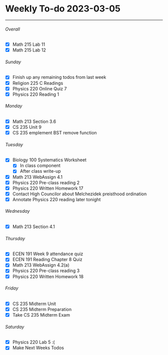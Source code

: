 # Weekly To-do 2023-03-05

---

###### Overall
- [x] Math 215 Lab 11
- [x] Math 215 Lab 12

###### Sunday
- [x] Finish up any remaining todos from last week
- [x] Religion 225 C Readings
- [x] Physics 220 Online Quiz 7
- [x] Physics 220 Reading 1

###### Monday
- [x] Math 213 Section 3.6
- [x] CS 235 Unit 9
- [x] CS 235 emplement BST remove function

###### Tuesday
- [x] Biology 100 Systematics Worksheet
	- [x] In class component
	- [x] After class write-up
- [x] Math 213 WebAssign 4.1
- [x] Physics 220 Pre-class reading 2
- [x] Physics 220 Written Homework 17
- [x] Contact High Councilor about Melchezidek preisthood ordination
- [x] Annotate Physics 220 reading later tonight 

###### Wednesday
- [x] Math 213 Section 4.1

###### Thursday
- [x] ECEN 191 Week 9 attendance quiz
- [x] ECEN 191 Reading Chapter 8 Quiz
- [x] Math 213 WebAssign 4.2(a)
- [x] Physics 220 Pre-class reading 3
- [x] Physics 220 Written Homework 18

###### Friday
- [x] CS 235 Midterm Unit
- [x] CS 235 Midterm Preparation
- [x] Take CS 235 Midterm Exam

###### Saturday
- [x] Physics 220 Lab 5 :(
- [x] Make Next Weeks Todos